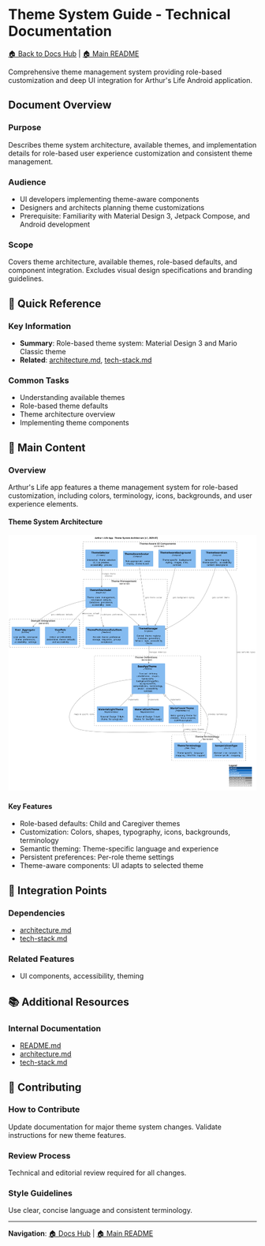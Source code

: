 # Theme System Guide - Technical Documentation

[🏠 Back to Docs Hub](README.md) | [🏠 Main README](../README.md)

Comprehensive theme management system providing role-based customization and deep UI integration for Arthur's Life Android application.

## Document Overview

### Purpose
Describes theme system architecture, available themes, and implementation details for role-based user experience customization and consistent theme management.

### Audience
- UI developers implementing theme-aware components
- Designers and architects planning theme customizations
- Prerequisite: Familiarity with Material Design 3, Jetpack Compose, and Android development

### Scope
Covers theme architecture, available themes, role-based defaults, and component integration. Excludes visual design specifications and branding guidelines.

## 🎯 Quick Reference

### Key Information
- **Summary**: Role-based theme system: Material Design 3 and Mario Classic theme
- **Related**: [architecture.md](architecture.md), [tech-stack.md](tech-stack.md)

### Common Tasks
- Understanding available themes
- Role-based theme defaults
- Theme architecture overview
- Implementing theme components

## 📖 Main Content

### Overview
Arthur's Life app features a theme management system for role-based customization, including colors, terminology, icons, backgrounds, and user experience elements.

#### Theme System Architecture
![Theme System Architecture](diagrams/theme-system-architecture.svg)

#### Key Features
- Role-based defaults: Child and Caregiver themes
- Customization: Colors, shapes, typography, icons, backgrounds, terminology
- Semantic theming: Theme-specific language and experience
- Persistent preferences: Per-role theme settings
- Theme-aware components: UI adapts to selected theme

## 🔗 Integration Points

### Dependencies
- [architecture.md](architecture.md)
- [tech-stack.md](tech-stack.md)

### Related Features
- UI components, accessibility, theming

## 📚 Additional Resources

### Internal Documentation
- [README.md](README.md)
- [architecture.md](architecture.md)
- [tech-stack.md](tech-stack.md)

## 📝 Contributing

### How to Contribute
Update documentation for major theme system changes. Validate instructions for new theme features.

### Review Process
Technical and editorial review required for all changes.

### Style Guidelines
Use clear, concise language and consistent terminology.

---

**Navigation**: [🏠 Docs Hub](README.md) | [🏠 Main README](../README.md)
